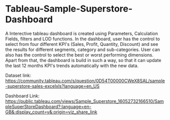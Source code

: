 # Tableau-Sample-Superstore-Dashboard

A Interective tableau dashboard is created using Parameters, Calculation Fields, filters and LOD functions.
In the dashboard, user has the control to select from four different KPI's (Sales, Profit, Quantity, Discount) and see the results for different segments, category and sub-categories. User can also has the control to select the best or worst performing dimensions. Apart from that, the dashboard is build in such a way, so that it can update the last 12 months KPI's trends automatically with the new data.

Dataset link: https://community.tableau.com/s/question/0D54T00000CWeX8SAL/sample-superstore-sales-excelxls?language=en_US

Dashboard Link: https://public.tableau.com/views/Sample_Superstore_16052732166510/SampleSuperStoreDashboard?:language=en-GB&:display_count=y&:origin=viz_share_link
